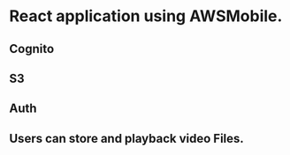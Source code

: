# React application using AWSMobile.

## Cognito
## S3
## Auth

## Users can store and playback video Files.
